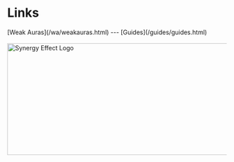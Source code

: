 <h1>Links</h1>
[Weak Auras](/wa/weakauras.html) --- [Guides](/guides/guides.html)
<br/><br/>
<img src="https://i.imgur.com/nR3YuZq.jpg" alt="Synergy Effect Logo" width="512" height="256" class="center">
